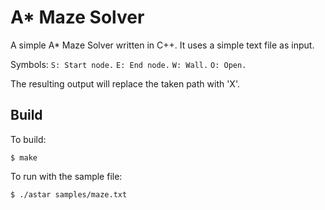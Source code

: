# A* Maze Solver

A simple A* Maze Solver written in C++. It uses a simple text file as input.


Symbols:
`S: Start node.`
`E: End node.`
`W: Wall.`
`O: Open.`

The resulting output will replace the taken path with 'X'.

## Build

To build:

```$ make```


To run with the sample file:

```$ ./astar samples/maze.txt```
